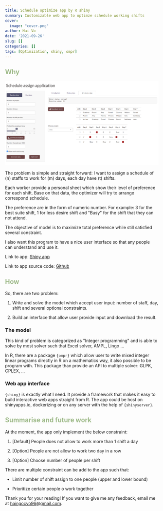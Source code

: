 ```yaml
---
title: Schedule optimize app by R shiny
summary: Customizable web app to optimze schedule working shifts 
cover:
  image: "cover.png"
author: Hai Vo
date: '2021-09-26'
slug: []
categories: []
tags: [Optimization, shiny, ompr]
---
```


## Why
![Screen shoot](app-screenshoot.png)

The problem is simple and straight forward: I want to assign a schedule of (n) staffs to work for (m) days, each day have (t) shifts.

Each worker provide a personal sheet which show their level of preference for each shift. Base on that data, the optimizer will try to arrange correspond schedule.

The preference are in the form of numeric number. For example: 3 for the best suite shift, 1 for less desire shift and "Busy" for the shift that they can not attend.

The objective of model is to maximize total preference while still satisfied several constraint.

I also want this program to have a nice user interface so that any people can understand and use it.

Link to app: [Shiny app](https://haivo.shinyapps.io/schedule-optimizer/)

Link to app source code: [Github](https://github.com/vohai611/shiny-schedule-assign) 
## How

So, there are two problem: 

1. Write and solve the model which accept user input: number of staff, day, shift and several optional constraints.

2. Build an interface that allow user provide input and download the result.

### The model

This kind of problem is categorized as "Integer programming" and is able to solve by most solver such that Excel solver, AMPL, Lingo ...

In R, there are a package `{ompr}` which allow user to write mixed integer linear programs directly in R on a mathematics way, it also possible to be program with. This package than provide an API to multiple solver: GLPK, CPLEX, ...

### Web app interface

`{shiny}` is exactly what I need. It provide a framework that makes it easy to build interactive web apps straight from R. The app could be host on shinyapps.io, dockerizing or on any server with the help of `{shinyserver}`.

## Summarise and future work

At the moment, the app only implement the below constraint:

1. [Default] People does not allow to work more than 1 shift a day

2. [Option] People are not allow to work two day in a row

3. [Option] Choose number of people per shift

There are multiple constraint can be add to the app such that:

- Limit number of shift assign to one people (upper and lower bound)

- Prioritize certain people o work together 

Thank you for your reading! If you want to give me any feedback, email me at haingocvo96@gmail.com. 


<style type="text/css">
h2 {
  color: #9EBA89;
}
</style>



